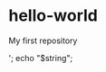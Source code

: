 # hello-world
My first repository

<?php
  $string = 'Test";
  echo '$string <br>';
  echo "$string";
